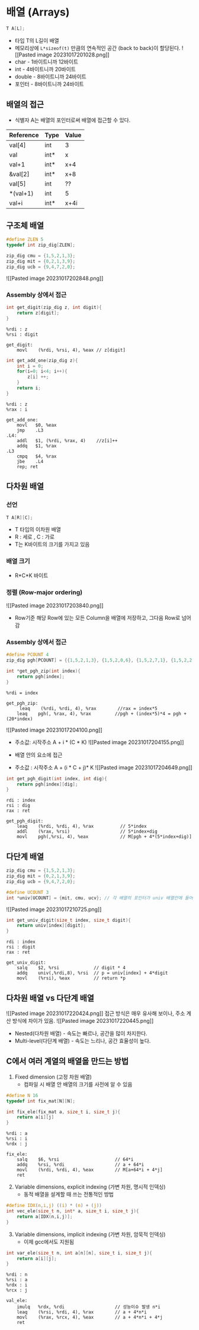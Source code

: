 # 배열 (Arrays)

```C
T A[L];
```
- 타입 T의 L길이 배열
- 메모리상에  ```L*sizeof(t)``` 만큼의 연속적인 공간 (back to back)이 할당된다.
![[Pasted image 20231017201028.png]]
- char - 1바이트니까 12바이트
- int - 4바이트니까 20바이트
- double - 8바이트니까 24바이트
- 포인터 - 8바이트니까 24바이트

## 배열의 접근

- 식별자 A는 배열의 포인터로써 배열에 접근할 수 있다.

|Reference|Type|Value|
|---|---|---|
|val[4]|int|3|
|val|int*|x|
|val+1|int*|x+4|
|&val[2]|int*|x+8|
|val[5]|int|??|
|\*(val+1)|int|5|
|val+i|int*|x+4i|

## 구조체 배열

```C
#define ZLEN 5
typedef int zip_dig[ZLEN];

zip_dig cmu = {1,5,2,1,3};
zip_dig mit = {0,2,1,3,9};
zip_dig ucb = {9,4,7,2,0};
```
![[Pasted image 20231017202848.png]]

### Assembly 상에서 접근

```C
int get_digit(zip_dig z, int digit){
	return z[digit];
}
```

```gdb
%rdi : z
%rsi : digit

get_digit:
	movl    (%rdi, %rsi, 4), %eax // z[digit]
```

```C
int get_add_one(zip_dig z){
	int i = 0;
	for(i=0; i<4; i++){
		z[i] ++;
	}
	return i;
}
```

```gdb
%rdi : z
%rax : i

get_add_one:
	movl   $0, %eax
	jmp    .L3
.L4:
	addl   $1, (%rdi, %rax, 4)    //z[i]++
	addq   $1, %rax
.L3
	cmpq   $4, %rax
	jbe    .L4
	rep; ret
```

## 다차원 배열

### 선언
```C
T A[R][C];
```
- T 타입의 이차원 배열
- R : 세로 , C : 가로
- T는 K바이트의 크기를 가지고 있음
### 배열 크기
- R\*C\*K 바이트

### 정렬 (Row-major ordering)
![[Pasted image 20231017203840.png]]
- Row기준 해당 Row에 있는 모든 Column을 배열에 저장하고, 그다음 Row로 넘어감

### Assembly 상에서 접근
```C
#define PCOUNT 4
zip_dig pgh[PCOUNT] = {{1,5,2,1,3}, {1,5,2,0,6}, {1,5,2,7,1}, {1,5,2,2,1}}

int *get_pgh_zip(int index){
	return pgh[index];
}
```

```gdb
%rdi = index

get_pgh_zip:
	 leaq    (%rdi, %rdi, 4), %rax        //rax = index*5
	leaq    pgh(, %rax, 4), %rax         //pgh + (index*5)*4 = pgh + (20*index)
```

![[Pasted image 20231017204100.png]]

- 주소값: 시작주소 A + i \* (C \* K)
![[Pasted image 20231017204155.png]]

- 배열 안의 요소에 접근
- 주소값 : 시작주소  A + (i \* C + j)\* K
![[Pasted image 20231017204649.png]]

```C
int get_pgh_digit(int index, int dig){
	return pgh[index][dig];
}
```

```gdb
rdi : index
rsi : dig
rax : ret

get_pgh_digit:
	leaq    (%rdi, %rdi, 4), %rax          // 5*index
	addl    (%rax, %rsi)                   // 5*index+dig
	movl    pgh(,%rsi, 4), %eax            // M[pgh + 4*(5*index+dig)]
```

## 다단계 배열

```C
zip_dig cmu = {1,5,2,1,3};
zip_dig mit = {0,2,1,3,9};
zip_dig ucb = {9,4,7,2,0};

#define UCOUNT 3
int *univ[UCOUNT] = {mit, cmu, ucv}; // 각 배열의 포인터가 univ 배열안에 들어가 있는 list구조
```

![[Pasted image 20231017210725.png]]

```C
int get_univ_digit(size_t index, size_t digit){
	return univ[index][digit];
}
```

```gdb
rdi : index
rsi : digit
rax : ret

get_univ_digit:
	salq    $2, %rsi             // digit * 4
	addq    univ(,%rdi,8), %rsi  // p = univ[index] + 4*digit
	movl    (%rsi), %eax         // return *p
```

## 다차원 배열 vs 다단계 배열
![[Pasted image 20231017220424.png]]
접근 방식은 매우 유사해 보이나, 주소 계산 방식에 차이가 있음.
![[Pasted image 20231017220445.png]]
- Nested(다차원 배열) - 속도는 빠르나, 공간을 많이 차지한다.
- Multi-level(다단계 배열) - 속도는 느리나, 공간 효율성이 높다.

## C에서 여러 계열의 배열을 만드는 방법
1. Fixed dimension (고정 차원 배열)
	- 컴파일 시 배열 안 배열의 크기를 사전에 알 수 있음
```C
#define N 16
typedef int fix_mat[N][N];

int fix_ele(fix_mat a, size_t i, size_t j){
	return a[i][j]
}
```

```gdb
%rdi : a
%rsi : i
%rdx : j

fix_ele:
	salq    $6, %rsi                     // 64*i
	addq    %rsi, %rdi                   // a + 64*i
	movl    (%rdi, %rdi, 4), %eax        // M[a+64*i + 4*j]
	ret
```

2. Variable dimensions, explicit indexing (가변 차원, 명시적 인덱싱)
	- 동적 배열을 설계할 때 쓰는 전통적인 방법
```C
#define IDX(n,i,j) ((i) * (n) + (j))
int vec_ele(size_t n, int* a, size_t i, size_t j){
	return a[IDX(n,i,j)];
}
```

3. Variable dimensions, implicit indexing (가변 차원, 암묵적 인덱싱)
	- 이제 gcc에서도 지원됨
```C
int var_ele(size_t n, int a[n][n], size_t i, size_t j){
	return a[i][j];
}
```

```gdb
%rdi : n
%rsi : a
%rdx : i
%rcx : j

val_ele:
	imulq   %rdx, %rdi                   // 성능이슈 발생 n*i
	leaq    (%rsi, %rdi, 4), %rax        // a + 4*n*i
	movl    (%rax, %rcx, 4), %eax        // a + 4*n*i + 4*j
	ret
```
